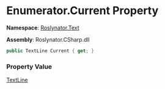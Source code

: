 # Enumerator\.Current Property

**Namespace**: [Roslynator.Text](../../../README.md)

**Assembly**: Roslynator\.CSharp\.dll

```csharp
public TextLine Current { get; }
```

### Property Value

[TextLine](https://docs.microsoft.com/en-us/dotnet/api/microsoft.codeanalysis.text.textline)


